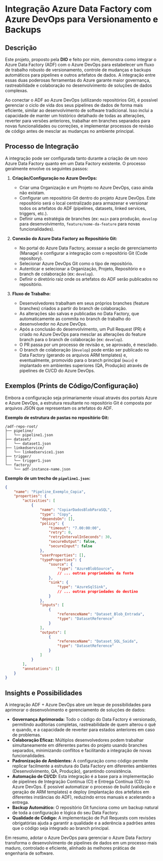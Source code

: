 # Integração Azure Data Factory com Azure DevOps para Versionamento e Backups

## Descrição

Este projeto, proposto pela **DIO** e feito por mim, demonstra como integrar o Azure Data Factory (ADF) com o Azure DevOps para estabelecer um fluxo de trabalho robusto de versionamento, controle de mudanças e backups automáticos para pipelines e outros artefatos de dados. A integração entre essas duas poderosas ferramentas do Azure garante maior governança, rastreabilidade e colaboração no desenvolvimento de soluções de dados complexas.

Ao conectar o ADF ao Azure DevOps (utilizando repositórios Git), é possível gerenciar o ciclo de vida dos seus pipelines de dados de forma mais eficiente, similar ao desenvolvimento de software tradicional. Isso inclui a capacidade de manter um histórico detalhado de todas as alterações, reverter para versões anteriores, trabalhar em branches separados para novas funcionalidades ou correções, e implementar processos de revisão de código antes de mesclar as mudanças no ambiente principal.

## Processo de Integração

A integração pode ser configurada tanto durante a criação de um novo Azure Data Factory quanto em um Data Factory existente. O processo geralmente envolve os seguintes passos:

1.  **Criação/Configuração no Azure DevOps:**
    *   Criar uma Organização e um Projeto no Azure DevOps, caso ainda não existam.
    *   Configurar um repositório Git dentro do projeto Azure DevOps. Este repositório será o local centralizado para armazenar e versionar todos os artefatos do ADF (pipelines, datasets, linked services, triggers, etc.).
    *   Definir uma estratégia de branches (ex: `main` para produção, `develop` para desenvolvimento, `feature/nome-da-feature` para novas funcionalidades).

2.  **Conexão do Azure Data Factory ao Repositório Git:**
    *   No portal do Azure Data Factory, acessar a seção de gerenciamento (Manage) e configurar a integração com o repositório Git (Code repository).
    *   Selecionar Azure DevOps Git como o tipo de repositório.
    *   Autenticar e selecionar a Organização, Projeto, Repositório e o branch de colaboração (ex: `develop`).
    *   Definir o diretório raiz onde os artefatos do ADF serão publicados no repositório.

3.  **Fluxo de Trabalho:**
    *   Desenvolvedores trabalham em seus próprios branches (feature branches) criados a partir do branch de colaboração.
    *   As alterações são salvas e publicadas no Data Factory, que automaticamente as commita no branch de trabalho do desenvolvedor no Azure DevOps.
    *   Após a conclusão do desenvolvimento, um Pull Request (PR) é criado no Azure DevOps para mesclar as alterações do feature branch para o branch de colaboração (ex: `develop`).
    *   O PR passa por um processo de revisão e, se aprovado, é mesclado.
    *   O branch de colaboração (`develop`) pode então ser publicado no Data Factory (gerando os arquivos ARM templates) e, eventualmente, promovido para o branch principal (`main`) e implantado em ambientes superiores (QA, Produção) através de pipelines de CI/CD do Azure DevOps.

## Exemplos (Prints de Código/Configuração)

Embora a configuração seja primariamente visual através dos portais Azure e Azure DevOps, a estrutura resultante no repositório Git é composta por arquivos JSON que representam os artefatos do ADF.

**Exemplo de estrutura de pastas no repositório Git:**

```
/adf-repo-root/
├── pipeline/
│   └── pipeline1.json
├── dataset/
│   └── dataset1.json
├── linkedservice/
│   └── linkedservice1.json
├── trigger/
│   └── trigger1.json
└── factory/
    └── adf-instance-name.json
```

**Exemplo de um trecho de `pipeline1.json`:**

```json
{
    "name": "Pipeline_Exemplo_Copia",
    "properties": {
        "activities": [
            {
                "name": "CopiarDadosBlobParaSQL",
                "type": "Copy",
                "dependsOn": [],
                "policy": {
                    "timeout": "7.00:00:00",
                    "retry": 0,
                    "retryIntervalInSeconds": 30,
                    "secureOutput": false,
                    "secureInput": false
                },
                "userProperties": [],
                "typeProperties": {
                    "source": {
                        "type": "AzureBlobSource",
                        // ... outras propriedades da fonte
                    },
                    "sink": {
                        "type": "AzureSqlSink",
                        // ... outras propriedades do destino
                    }
                },
                "inputs": [
                    {
                        "referenceName": "Dataset_Blob_Entrada",
                        "type": "DatasetReference"
                    }
                ],
                "outputs": [
                    {
                        "referenceName": "Dataset_SQL_Saida",
                        "type": "DatasetReference"
                    }
                ]
            }
        ],
        "annotations": []
    }
}

```

## Insights e Possibilidades

A integração ADF + Azure DevOps abre um leque de possibilidades para aprimorar o desenvolvimento e gerenciamento de soluções de dados:

*   **Governança Aprimorada:** Todo o código do Data Factory é versionado, permitindo auditorias completas, rastreabilidade de quem alterou o quê e quando, e a capacidade de reverter para estados anteriores em caso de problemas.
*   **Colaboração Eficaz:** Múltiplos desenvolvedores podem trabalhar simultaneamente em diferentes partes do projeto usando branches separados, minimizando conflitos e facilitando a integração de novas funcionalidades.
*   **Padronização de Ambientes:** A configuração como código permite replicar facilmente a estrutura do Data Factory em diferentes ambientes (Desenvolvimento, QA, Produção), garantindo consistência.
*   **Automação de CI/CD:** Esta integração é a base para a implementação de pipelines de Integração Contínua (CI) e Entrega Contínua (CD) no Azure DevOps. É possível automatizar o processo de build (validação e geração de ARM templates) e deploy (implantação dos artefatos em diferentes instâncias do ADF), reduzindo erros manuais e acelerando a entrega.
*   **Backup Automático:** O repositório Git funciona como um backup natural de toda a configuração e lógica do seu Data Factory.
*   **Qualidade de Código:** A implementação de Pull Requests com revisões obrigatórias ajuda a garantir a qualidade e a aderência a padrões antes que o código seja integrado ao branch principal.

Em resumo, adotar o Azure DevOps para gerenciar o Azure Data Factory transforma o desenvolvimento de pipelines de dados em um processo mais maduro, controlado e eficiente, alinhado às melhores práticas de engenharia de software.

